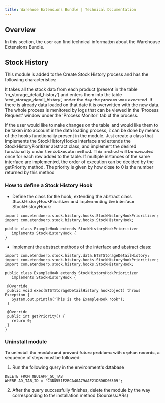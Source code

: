 ```yaml
---
title: Warehose Extensions Bundle | Technical Documentation
---
```

## Overview

In this section, the user can find technical information about the Warehouse Extensions Bundle.

## Stock History 

This module is added to the Create Stock History process and has the following characteristics: 

It takes all the stock data from each product (present in the table ‘m_storage_detail_history’) and enters them into the table ‘etst_storage_detail_history’, under the day the process was executed. If there is already data loaded on that date it is overwritten with the new data. The whole process is monitored by logs that can be viewed in the 'Process Request' window under the 'Process Monitor' tab of the process.

If the user would like to make changes on the table, and would like them to be taken into account in the data loading process, it  can be done by means of the hooks functionality present in the module. Just create a class that implements the StockHistoryHooks interface and extends the StockHistoryPioritizer abstract class, and implement the desired functionality under the doExecute method. This method will be executed once for each row added to the table. If multiple instances of the same interface are implemented, the order of execution can be decided by the getPriority method. The priority is given by how close to 0 is the number returned by this method. 

### How to define a Stock History Hook 

- Define the class for the hook, extending the abstract class StockHistoryHookPrioritizer and implementing the interface StockHistoryHook:

```
import com.etendoerp.stock.history.hooks.StockHistoryHookPrioritizer;
import com.etendoerp.stock.history.hooks.StockHistoryHook;

public class ExampleHook extends StockHistoryHookPrioritizer
   implements StockHistoryHook {
}
```

- Implement the abstract methods of the interface and abstract class: 


```
import com.etendoerp.stock.history.data.ETSTStorageDetailHistory;
import com.etendoerp.stock.history.hooks.StockHistoryHookPrioritizer;
import com.etendoerp.stock.history.hooks.StockHistoryHook;

public class ExampleHook extends StockHistoryHookPrioritizer
   implements StockHistoryHook {

 @Override
 public void exec(ETSTStorageDetailHistory hookObject) throws Exception {
   System.out.println("This is the ExampleHook hook");
 }

 @Override
 public int getPriority() {
   return 0;
 }
}
``` 

### Uninstall module

To uninstall the module and prevent future problems with orphan records, a sequence of steps must be followed:

1. Run the following query in the environment's database
```
DELETE FROM OBUIAPP_GC_TAB 
WHERE AD_TAB_ID = 'C3DB551F2BCA40A79AAF21DBD6D06309';
```

2. After the query successfully finishes, delete the module by the way corresponding to the installation method (Sources/JARs)




